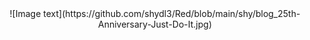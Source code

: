 <div align=center>
![Image text](https://github.com/shydl3/Red/blob/main/shy/blog_25th-Anniversary-Just-Do-It.jpg)
<div>  
